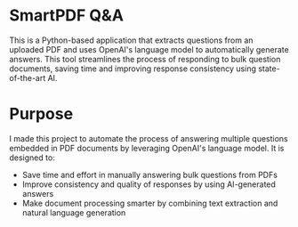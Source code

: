 # SmartPDF Q&A
This is a Python-based application that extracts questions from an uploaded PDF and uses OpenAI's language model to automatically generate answers. This tool streamlines the process of responding to bulk question documents, saving time and improving response consistency using state-of-the-art AI.
# Purpose
I made this project to automate the process of answering multiple questions embedded in PDF documents by leveraging OpenAI's language model. It is designed to:
* Save time and effort in manually answering bulk questions from PDFs 
* Improve consistency and quality of responses by using AI-generated answers
* Make document processing smarter by combining text extraction and natural language generation
